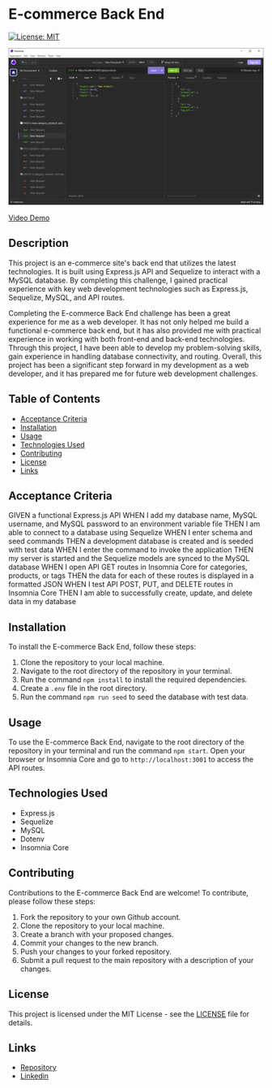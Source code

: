 # E-commerce Back End

[![License: MIT](https://img.shields.io/badge/License-MIT-yellow.svg)](https://opensource.org/licenses/MIT)

![Insomnia demo](./assets/images/insomnia-demo.png)

[Video Demo](https://drive.google.com/file/d/1l0JmMebR8ZDG3Hi431PlPvUTjPzob2Dv/view?usp=sharing)

## Description

This project is an e-commerce site's back end that utilizes the latest technologies. It is built using Express.js API and Sequelize to interact with a MySQL database. By completing this challenge, I gained practical experience with key web development technologies such as Express.js, Sequelize, MySQL, and API routes.

Completing the E-commerce Back End challenge has been a great experience for me as a web developer. It has not only helped me build a functional e-commerce back end, but it has also provided me with practical experience in working with both front-end and back-end technologies. Through this project, I have been able to develop my problem-solving skills, gain experience in handling database connectivity, and routing. Overall, this project has been a significant step forward in my development as a web developer, and it has prepared me for future web development challenges.

## Table of Contents

- [Acceptance Criteria](#acceptance-criteria)
- [Installation](#installation)
- [Usage](#usage)
- [Technologies Used](#technologies-used)
- [Contributing](#contributing)
- [License](#license)
- [Links](#links)

## Acceptance Criteria

GIVEN a functional Express.js API
WHEN I add my database name, MySQL username, and MySQL password to an environment variable file
THEN I am able to connect to a database using Sequelize
WHEN I enter schema and seed commands
THEN a development database is created and is seeded with test data
WHEN I enter the command to invoke the application
THEN my server is started and the Sequelize models are synced to the MySQL database
WHEN I open API GET routes in Insomnia Core for categories, products, or tags
THEN the data for each of these routes is displayed in a formatted JSON
WHEN I test API POST, PUT, and DELETE routes in Insomnia Core
THEN I am able to successfully create, update, and delete data in my database

## Installation

To install the E-commerce Back End, follow these steps:

1. Clone the repository to your local machine.
2. Navigate to the root directory of the repository in your terminal.
3. Run the command `npm install` to install the required dependencies.
4. Create a `.env` file in the root directory.
5. Run the command `npm run seed` to seed the database with test data.

## Usage

To use the E-commerce Back End, navigate to the root directory of the repository in your terminal and run the command `npm start`. Open your browser or Insomnia Core and go to `http://localhost:3001` to access the API routes.

## Technologies Used

- Express.js
- Sequelize
- MySQL
- Dotenv
- Insomnia Core

## Contributing

Contributions to the E-commerce Back End are welcome! To contribute, please follow these steps:

1. Fork the repository to your own Github account.
2. Clone the repository to your local machine.
3. Create a branch with your proposed changes.
4. Commit your changes to the new branch.
5. Push your changes to your forked repository.
6. Submit a pull request to the main repository with a description of your changes.

## License

This project is licensed under the MIT License - see the [LICENSE](./LICENSE) file for details. 

## Links
- [Repository](https://github.com/seantamturk/E-commerce-Back-End)
- [Linkedin](https://www.linkedin.com/in/sean-tamturk-8253b722a/)
